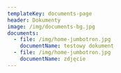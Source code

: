 ```yaml
---
templateKey: documents-page
header: Dokumenty
image: /img/documents-bg.jpg
documents:
  - file: /img/home-jumbotron.jpg
    documentName: testowy dokument
  - file: /img/home-jumbotron.jpg
    documentName: zdjęcie
---
```

